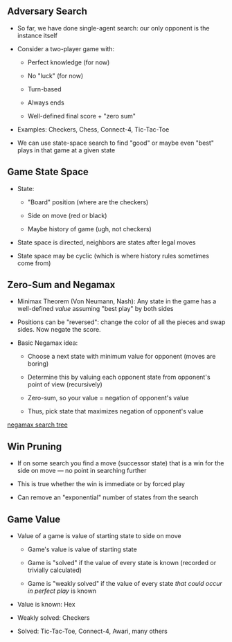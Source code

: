 ## Adversary Search

* So far, we have done single-agent search: our only
  opponent is the instance itself

* Consider a two-player game with:

    * Perfect knowledge (for now)

    * No "luck" (for now)

    * Turn-based

    * Always ends

    * Well-defined final score + "zero sum"
  
* Examples: Checkers, Chess, Connect-4, Tic-Tac-Toe

* We can use state-space search to find "good" or maybe even
  "best" plays in that game at a given state

## Game State Space

* State:

    * "Board" position (where are the checkers)

    * Side on move (red or black)

    * Maybe history of game (ugh, not checkers)

* State space is directed, neighbors are states
  after legal moves

* State space may be cyclic (which is where history rules
  sometimes come from)
  

## Zero-Sum and Negamax

* Minimax Theorem (Von Neumann, Nash): Any state in the game
  has a well-defined *value* assuming "best play" by both
  sides
  
* Positions can be "reversed": change the color of all the
  pieces and swap sides. Now negate the score.

* Basic Negamax idea: 

    * Choose a next state with minimum value for
      opponent (moves are boring)

    * Determine this by valuing each opponent state from
      opponent's point of view (recursively)

    * Zero-sum, so your value = negation of opponent's value

    * Thus, pick state that maximizes negation of opponent's value

[negamax search tree](http://wiki.cs.pdx.edu/mc-howto/tree-1.png)

## Win Pruning

* If on some search you find a move (successor state) that
  is a win for the side on move — no point in searching further

* This is true whether the win is immediate or by forced play

* Can remove an "exponential" number of states from the
  search

## Game Value

* Value of a game is value of starting state to side on move

    * Game's value is value of starting state

    * Game is "solved" if the value of every state is known
      (recorded or trivially calculated)
  
    * Game is "weakly solved" if the value of every state
      *that could occur in perfect play* is known

* Value is known: Hex

* Weakly solved: Checkers

* Solved: Tic-Tac-Toe, Connect-4, Awari, many others
